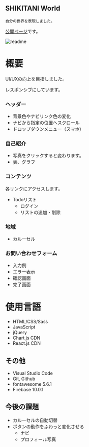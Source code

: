 ## SHIKITANI World
    自分の世界を表現しました。

[公開ページ](https://myfirstlp.web.app)です。

![readme](https://user-images.githubusercontent.com/67915047/159818373-492def43-dd98-4241-9420-de3cc0ae1066.jpg)


# 概要
UI/UXの向上を目指しました。

レスポンシブにしています。

### ヘッダー
- 背景色やナビリンク色の変化
  <!-- header, h1, a要素の交差監視 -->
- ナビから指定の位置へスクロール
  <!-- jQuery -->
- ドロップダウンメニュー（スマホ）
  <!-- jQuery -->
### 自己紹介
- 写真をクリックすると変わります。
- 表、グラフ
### コンテンツ
各リンクにアクセスします。
- Todoリスト
    <!-- JS -->
  - ログイン
    <!-- Firebase Authentication -->
  - リストの追加・削除
    <!-- Cloud Firestore, LocalStrage -->
### 地域
- カルーセル

### お問い合わせフォーム
- 入力例
- エラー表示
- 確認画面
- 完了画面


# 使用言語
+ HTML/CSS/Sass
+ JavaScript
+ jQuery
+ Chart.js CDN
+ React.js CDN
  <!-- お問い合わせ -->
  <!-- Slack通知 -->
## その他
- Visual Studio Code
- Git, Github
- fontawesome 5.6.1
  <!-- + animation -->
- Firebase 10.0.1
  <!-- Hosting -->

## 今後の課題
<!-- - ファーストビューの画像を自動切替 -->
- カルーセルの自動切替
- ボタンの動作をふわっと変化させる
  - ナビ
  - プロフィール写真
<!-- - Footer: Qiitaアイコンの重ね合わせのはみ出し削除 -->
